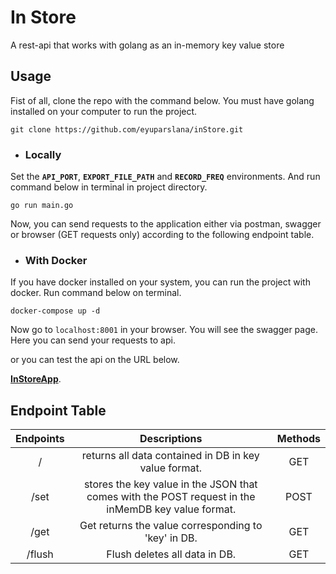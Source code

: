 # In Store

A rest-api that works with golang as an in-memory key value store

## Usage

Fist of all, clone the repo with the command below. You must have golang installed on your computer to run the project.

```shell
git clone https://github.com/eyuparslana/inStore.git
```

+ ### Locally

Set the **`API_PORT`**, **`EXPORT_FILE_PATH`** and **`RECORD_FREQ`** environments.
And run command below in terminal in project directory.

```shell
go run main.go
```
Now, you can send requests to the application either via postman, swagger or browser (GET requests only) according to the following endpoint table.

+ ### With Docker

If you have docker installed on your system, you can run the project with docker.
Run command below on terminal.

````shell
docker-compose up -d
````

Now go to `localhost:8001` in your browser. You will see the swagger page. Here you can send your requests to api.

or you can test the api on the URL below.

**[InStoreApp](https://in-store-app.ew.r.appspot.com/)**.

## Endpoint Table

| Endpoints | Descriptions |  Methods |
| :------:| :-----------:| :-----------:|
| /   | returns all data contained in DB in key value format. | GET |
| /set | stores the key value in the JSON that comes with the POST request in the inMemDB key value format. |POST|
| /get |Get returns the value corresponding to 'key' in DB. | GET |
| /flush | Flush deletes all data in DB. | GET |


